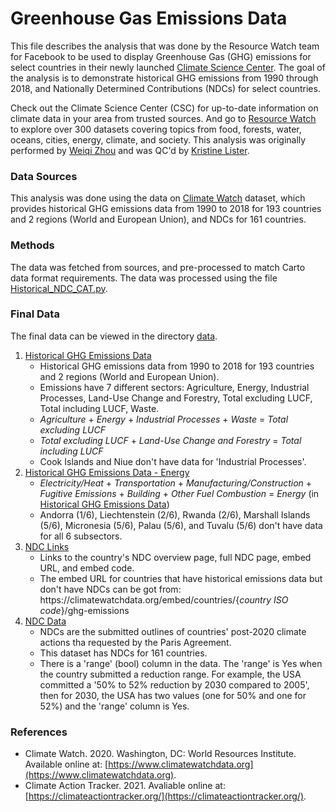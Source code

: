 # Greenhouse Gas Emissions Data
This file describes the analysis that was done by the Resource Watch team for Facebook to be used to display Greenhouse Gas (GHG) emissions for select countries in their newly launched [Climate Science Center](https://www.facebook.com/climatescienceinfo/). The goal of the analysis is to demonstrate historical GHG emissions from 1990 through 2018, and Nationally Determined Contributions (NDCs) for select countries. 

Check out the Climate Science Center (CSC) for up-to-date information on climate data in your area from trusted sources. And go to [Resource Watch](https://resourcewatch.org/) to explore over 300 datasets covering topics from food, forests, water, oceans, cities, energy, climate, and society. This analysis was originally performed by [Weiqi Zhou](https://www.wri.org/profile/weiqi-zhou) and was QC'd by [Kristine Lister](https://www.wri.org/profile/kristine-lister).

### Data Sources
This analysis was done using the data on [Climate Watch](https://www.climatewatchdata.org) dataset, which provides historical GHG emissions data from 1990 to 2018 for 193 countries and 2 regions (World and European Union), and NDCs for 161 countries.

### Methods
The data was fetched from sources, and pre-processed to match Carto data format requirements. The data was processed using the file [Historical_NDC_CAT.py](https://github.com/resource-watch/blog-analysis/blob/master/req_020_facebook_ghg_emissions/Historical_NDC_CAT.py).

### Final Data
The final data can be viewed in the directory [data](https://github.com/resource-watch/blog-analysis/blob/master/req_020_facebook_ghg_emissions/data/).
1. [Historical GHG Emissions Data](https://github.com/resource-watch/blog-analysis/blob/master/req_020_facebook_ghg_emissions/data/historical_emissions_edit.csv)
    - Historical GHG emissions data from 1990 to 2018 for 193 countries and 2 regions (World and European Union). 
    - Emissions have 7 different sectors: Agriculture, Energy, Industrial Processes, Land-Use Change and Forestry, Total excluding LUCF, Total including LUCF, Waste.
    - *Agriculture* + *Energy* + *Industrial Processes* + *Waste* = *Total excluding LUCF*
    - *Total excluding LUCF* + *Land-Use Change and Forestry* = *Total including LUCF*
    - Cook Islands and Niue don't have data for 'Industrial Processes'.
2. [Historical GHG Emissions Data - Energy](https://github.com/resource-watch/blog-analysis/blob/master/req_020_facebook_ghg_emissions/data/historical_emissions_energy_edit.csv)
    - *Electricity/Heat* + *Transportation* + *Manufacturing/Construction* + *Fugitive Emissions* + *Building* + *Other Fuel Combustion* = *Energy* (in [Historical GHG Emissions Data](https://github.com/resource-watch/blog-analysis/blob/master/req_020_facebook_ghg_emissions/data/historical_emissions_edit.csv))
    - Andorra (1/6), Liechtenstein (2/6), Rwanda (2/6), Marshall Islands (5/6), Micronesia (5/6), Palau (5/6), and Tuvalu (5/6) don't have data for all 6 subsectors.
3. [NDC Links](https://github.com/resource-watch/blog-analysis/blob/master/req_020_facebook_ghg_emissions/data/NDC_links_edit.csv)
    - Links to the country's NDC overview page, full NDC page, embed URL, and embed code.
    - The embed URL for countries that have historical emissions data but don't have NDCs can be got from: https<nolink>://climatewatchdata.org/embed/countries/\{*country ISO code*\}/ghg-emissions
4. [NDC Data](https://github.com/resource-watch/blog-analysis/blob/master/req_020_facebook_ghg_emissions/data/NDC_quantification_edit.csv)
    - NDCs are the submitted outlines of countries' post-2020 climate actions tha requested by the Paris Agreement.
    - This dataset has NDCs for 161 countries.
    - There is a 'range' (bool) column in the data. The 'range' is Yes when the country submitted a reduction range. For example, the USA committed a '50% to 52% reduction by 2030 compared to 2005', then for 2030, the USA has two values (one for 50% and one for 52%) and the 'range' column is Yes.

### References
- Climate Watch. 2020. Washington, DC: World Resources Institute. Available online at: [https://www.climatewatchdata.org](https://www.climatewatchdata.org).
- Climate Action Tracker. 2021. Avaliable online at: [https://climateactiontracker.org/](https://climateactiontracker.org/).